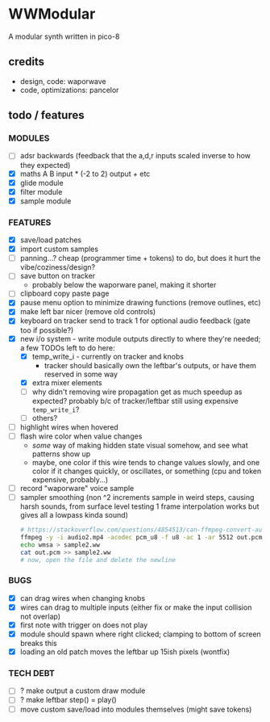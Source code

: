 # WWModular

A modular synth written in pico-8

## credits
- design, code: waporwave
- code, optimizations: pancelor

## todo / features

### MODULES
- [ ] adsr backwards (feedback that the a,d,r inputs scaled inverse to how they expected)
- [x] maths A B input * (-2 to 2) output + etc
- [x] glide module
- [x] filter module
- [x] sample module

### FEATURES
- [x] save/load patches
- [x] import custom samples
- [ ] panning...? cheap (programmer time + tokens) to do, but does it hurt the vibe/coziness/design?
- [ ] save button on tracker
  - probably below the waporware panel, making it shorter
- [ ] clipboard copy paste page
- [x] pause menu option to minimize drawing functions (remove outlines, etc)
- [x] make left bar nicer (remove old controls)
- [x] keyboard on tracker send to track 1 for optional audio feedback (gate too if possible?)
- [x] new i/o system - write module outputs directly to where they're needed; a few TODOs left to do here:
  - [x] temp_write_i - currently on tracker and knobs
    - tracker should basically own the leftbar's outputs, or have them reserved in some way
  - [x] extra mixer elements
  - [ ] why didn't removing wire propagation get as much speedup as expected? probably b/c of tracker/leftbar still using expensive `temp_write_i`?
  - [ ] others?
- [ ] highlight wires when hovered
- [ ] flash wire color when value changes
  - _some_ way of making hidden state visual somehow, and see what patterns show up
  - maybe, one color if this wire tends to change values slowly, and one color if it changes quickly, or oscillates, or something (cpu and token expensive, probably...)
- [ ] record "waporware" voice sample
- [ ] sampler smoothing (non ^2 increments sample in weird steps, causing harsh sounds, from surface level testing 1 frame interpolation works but gives all a lowpass kinda sound)
  ```bash
  # https://stackoverflow.com/questions/4854513/can-ffmpeg-convert-audio-to-raw-pcm-if-so-how
  ffmpeg -y -i audio2.mp4 -acodec pcm_u8 -f u8 -ac 1 -ar 5512 out.pcm
  echo wmsa > sample2.ww
  cat out.pcm >> sample2.ww
  # now, open the file and delete the newline
  ```

### BUGS
- [x] can drag wires when changing knobs
- [x] wires can drag to multiple inputs (either fix or make the input collision not overlap)
- [x] first note with trigger on does not play
- [x] module should spawn where right clicked; clamping to bottom of screen breaks this
- [x] loading an old patch moves the leftbar up 15ish pixels (wontfix)

### TECH DEBT
- [ ] ? make output a custom draw module
- [ ] ? make leftbar step() = play()
- [ ] move custom save/load into modules themselves (might save tokens)
